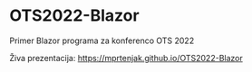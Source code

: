 # OTS2022-Blazor

Primer Blazor programa za konferenco OTS 2022

Živa prezentacija: https://mprtenjak.github.io/OTS2022-Blazor
